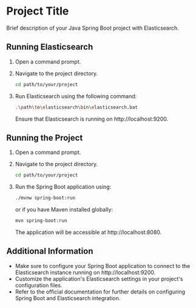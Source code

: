 # Project Title

Brief description of your Java Spring Boot project with Elasticsearch.

## Running Elasticsearch

1. Open a command prompt.
2. Navigate to the project directory.

    ```bash
    cd path/to/your/project
    ```

3. Run Elasticsearch using the following command:

    ```bash
    .\path\to\elasticsearch\bin\elasticsearch.bat
    ```

   Ensure that Elasticsearch is running on http://localhost:9200.

## Running the Project

1. Open a command prompt.
2. Navigate to the project directory.

    ```bash
    cd path/to/your/project
    ```

3. Run the Spring Boot application using:

    ```bash
    ./mvnw spring-boot:run
    ```

   or if you have Maven installed globally:

    ```bash
    mvn spring-boot:run
    ```

   The application will be accessible at http://localhost:8080.

## Additional Information

- Make sure to configure your Spring Boot application to connect to the Elasticsearch instance running on http://localhost:9200.
- Customize the application's Elasticsearch settings in your project's configuration files.
- Refer to the official documentation for further details on configuring Spring Boot and Elasticsearch integration.


